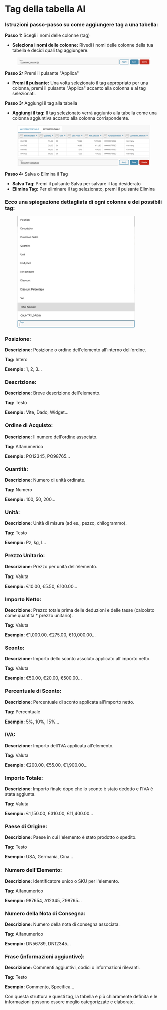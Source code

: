 # Tag della tabella AI

### Istruzioni passo-passo su come aggiungere tag a una tabella:

**Passo 1:** Scegli i nomi delle colonne (tag)

* **Seleziona i nomi delle colonne:** Rivedi i nomi delle colonne della tua tabella e decidi quali tag aggiungere.

<figure><img src="../../../.gitbook/assets/ai-table-tags1.png" alt=""><figcaption></figcaption></figure>

**Passo 2:** Premi il pulsante "Applica"

* **Premi il pulsante:** Una volta selezionato il tag appropriato per una colonna, premi il pulsante "Applica" accanto alla colonna e al tag selezionati.

**Passo 3:** Aggiungi il tag alla tabella

* **Aggiungi il tag:** Il tag selezionato verrà aggiunto alla tabella come una colonna aggiuntiva accanto alla colonna corrispondente.

<figure><img src="../../../.gitbook/assets/ai-table-tags2.png" alt=""><figcaption></figcaption></figure>

**Passo 4:** Salva o Elimina il Tag

* **Salva Tag**: Premi il pulsante Salva per salvare il tag desiderato
* **Elimina Tag:** Per eliminare il tag selezionato, premi il pulsante Elimina

### Ecco una spiegazione dettagliata di ogni colonna e dei possibili tag:

<figure><img src="../../../.gitbook/assets/ai-table-tags3.png" alt="" width="375"><figcaption></figcaption></figure>

### **Posizione:**

**Descrizione:** Posizione o ordine dell'elemento all'interno dell'ordine.

**Tag:** Intero

**Esempio:** 1, 2, 3...

### **Descrizione:**

**Descrizione:** Breve descrizione dell'elemento.

**Tag:** Testo

**Esempio:** Vite, Dado, Widget...

### Ordine di Acquisto:

**Descrizione:** Il numero dell'ordine associato.

**Tag:** Alfanumerico

**Esempio:** PO12345, PO98765...

### Quantità:

**Descrizione:** Numero di unità ordinate.

**Tag:** Numero

**Esempio:** 100, 50, 200...

### Unità:

**Descrizione:** Unità di misura (ad es., pezzo, chilogrammo).

**Tag:** Testo

**Esempio:** Pz, kg, l...

### Prezzo Unitario:

**Descrizione:** Prezzo per unità dell'elemento.

**Tag:** Valuta

**Esempio:** €10.00, €5.50, €100.00...

### Importo Netto:

**Descrizione:** Prezzo totale prima delle deduzioni e delle tasse (calcolato come quantità \* prezzo unitario).

**Tag:** Valuta

**Esempio:** €1,000.00, €275.00, €10,000.00...

### Sconto:

**Descrizione:** Importo dello sconto assoluto applicato all'importo netto.

**Tag:** Valuta

**Esempio:** €50.00, €20.00, €500.00...

### Percentuale di Sconto:

**Descrizione:** Percentuale di sconto applicata all'importo netto.

**Tag:** Percentuale

**Esempio:** 5%, 10%, 15%...

### IVA:

**Descrizione:** Importo dell'IVA applicata all'elemento.

**Tag:** Valuta

**Esempio:** €200.00, €55.00, €1,900.00...

### Importo Totale:

**Descrizione**: Importo finale dopo che lo sconto è stato dedotto e l'IVA è stata aggiunta.

**Tag:** Valuta

**Esempio:** €1,150.00, €310.00, €11,400.00...

### Paese di Origine:

**Descrizione:** Paese in cui l'elemento è stato prodotto o spedito.

**Tag:** Testo

**Esempio:** USA, Germania, Cina...

### Numero dell'Elemento:

**Descrizione:** Identificatore unico o SKU per l'elemento.

**Tag:** Alfanumerico

**Esempio:** 987654, A12345, Z98765...

### Numero della Nota di Consegna:

**Descrizione:** Numero della nota di consegna associata.

**Tag:** Alfanumerico

**Esempio:** DN56789, DN12345...

### Frase (informazioni aggiuntive):

**Descrizione:** Commenti aggiuntivi, codici o informazioni rilevanti.

**Tag:** Testo

**Esempio:** Commento, Specifica...

Con questa struttura e questi tag, la tabella è più chiaramente definita e le informazioni possono essere meglio categorizzate e elaborate.
